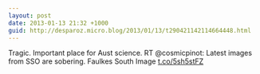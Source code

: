 ```yaml
---
layout: post
date: 2013-01-13 21:32 +1000
guid: http://desparoz.micro.blog/2013/01/13/t290421142114664448.html
---
```

Tragic. Important place for Aust science. RT @cosmicpinot: Latest images from SSO are sobering. Faulkes South Image [t.co/5sh5stFZ](http://t.co/5sh5stFZ)
